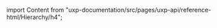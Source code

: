 
import Content from "uxp-documentation/src/pages/uxp-api/reference-html/Hierarchy/h4";

<Content query="product=xd"/>
